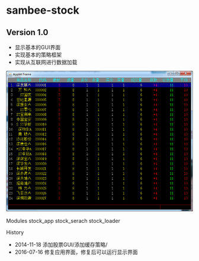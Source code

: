 # sambee-stock

## Version 1.0
- 显示基本的GUI界面
- 实现基本的策略框架
- 实现从互联网进行数据加载

![界面](./doc/01.png)


Modules
   stock_app
   stock_serach
   stock_loader

History

* 2014-11-18 添加股票GUI/添加缓存策略/
* 2016-07-16 修复应用界面，修复后可以运行显示界面

